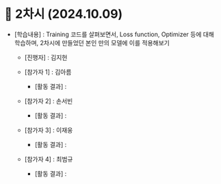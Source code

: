 # 📑 2차시 (2024.10.09)

- [학습내용] : Training 코드를 살펴보면서, Loss function, Optimizer 등에 대해 학습하며, 2차시에 만들었던 본인 만의 모델에 이를 적용해보기
  
   - [진행자]   : 김지헌
   
   - [참가자 1]   : 김아름
      - [활동 결과] :
         
      
   - [참가자 2]   : 손서빈
      - [활동 결과] :
        
    
   - [참가자 3]   : 이재웅
      - [활동 결과] :
    
     
   - [참가자 4]   : 최범규
      - [활동 결과] :
